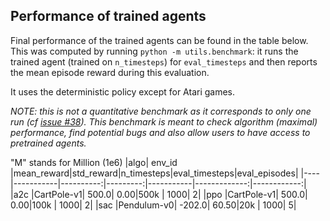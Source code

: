 
## Performance of trained agents

Final performance of the trained agents can be found in the table below.
This was computed by running `python -m utils.benchmark`:
it runs the trained agent (trained on `n_timesteps`) for `eval_timesteps` and then reports the mean episode reward
during this evaluation.

It uses the deterministic policy except for Atari games.

*NOTE: this is not a quantitative benchmark as it corresponds to only one run
(cf [issue #38](https://github.com/araffin/rl-baselines-zoo/issues/38)).
This benchmark is meant to check algorithm (maximal) performance, find potential bugs
and also allow users to have access to pretrained agents.*

"M" stands for Million (1e6)
|algo|  env_id   |mean_reward|std_reward|n_timesteps|eval_timesteps|eval_episodes|
|----|-----------|----------:|---------:|-----------|-------------:|------------:|
|a2c |CartPole-v1|      500.0|      0.00|500k       |          1000|            2|
|ppo |CartPole-v1|      500.0|      0.00|100k       |          1000|            2|
|sac |Pendulum-v0|     -202.0|     60.50|20k        |          1000|            5|
